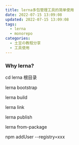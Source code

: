 ```yaml
---
title: lerna多包管理工具的简单使用
date: 2022-07-15 13:09:08
updated: 2022-07-15 13:09:08
tags:
  - lerna
  - monorepo
categories:
  - 土豆の教程分享
  - 工具使用
---
```


### Why lerna?


cd lerna 根目录

lerna bootstrap

lerna build

lerna link

lerna publish

lerna from-package

npm addUser --registry=xxx

